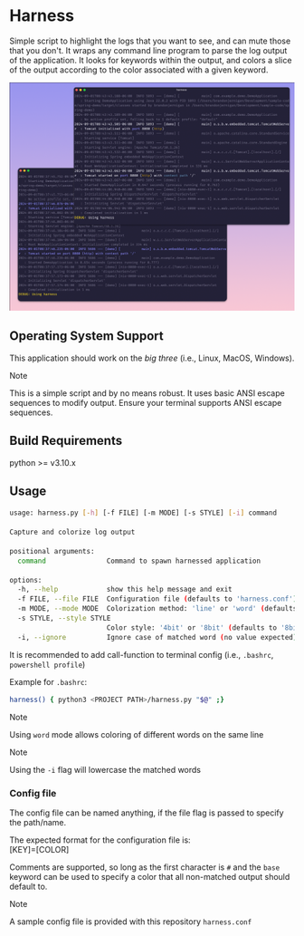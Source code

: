# Harness

Simple script to highlight the logs that you want to see, 
and can mute those that you don't. It wraps any command 
line program to parse the log output of the application. 
It looks for keywords within the output, and colors a 
slice of the output according to the color associated 
with a given keyword.

![Demo](demo.png)

## Operating System Support

This application should work on the *big three*
(i.e., Linux, MacOS, Windows).

> [!NOTE]
> This is a simple script and by no means robust.
> It uses basic ANSI escape sequences to modify
> output. Ensure your terminal supports ANSI
> escape sequences.

## Build Requirements
python >= v3.10.x

## Usage

```sh
usage: harness.py [-h] [-f FILE] [-m MODE] [-s STYLE] [-i] command

Capture and colorize log output

positional arguments:
  command               Command to spawn harnessed application

options:
  -h, --help            show this help message and exit
  -f FILE, --file FILE  Configuration file (defaults to 'harness.conf')
  -m MODE, --mode MODE  Colorization method: 'line' or 'word' (defaults to 'line')
  -s STYLE, --style STYLE
                        Color style: '4bit' or '8bit' (defaults to '8bit')
  -i, --ignore          Ignore case of matched word (no value expected)
```

It is recommended to add call-function to terminal config (i.e., `.bashrc`, `powershell profile`)

Example for `.bashrc`:
```sh
harness() { python3 <PROJECT PATH>/harness.py "$@" ;}
```

>[!NOTE]
> Using `word` mode allows coloring of different words on the same line

>[!NOTE]
> Using the `-i` flag will lowercase the matched words

### Config file

The config file can be named anything, if the
file flag is passed to specify the path/name.

The expected format for the configuration file is:<br/>
    [KEY]=[COLOR]

Comments are supported, so long as the first character is `#` and the
`base` keyword can be used to specify a color that all non-matched
output should default to.

>[!NOTE]
> A sample config file is provided with this repository `harness.conf`
